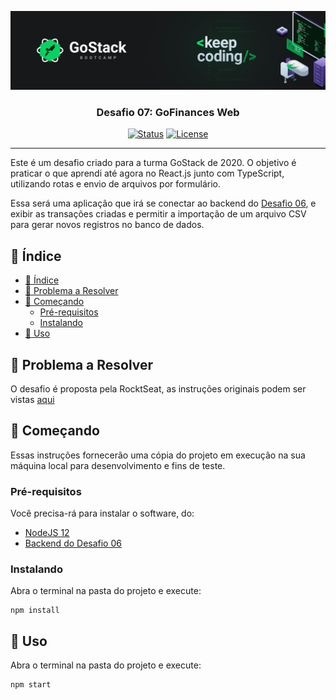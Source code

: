 <p align="center">
  <a href="" rel="noopener">
 <img src="doc/assets/banner-readme.png" alt="Project logo"></a>
</p>
<h3 align="center">Desafio 07: GoFinances Web</h3>

<div align="center">

[![Status](https://img.shields.io/badge/status-active-success.svg)]()
[![License](https://img.shields.io/badge/license-MIT-blue.svg)](LICENSE.md)

</div>

---

Este é um desafio criado para a turma GoStack de 2020. O objetivo é praticar o que aprendi até agora no React.js junto com TypeScript, utilizando rotas e envio de arquivos por formulário.

Essa será uma aplicação que irá se conectar ao backend do [Desafio 06](https://github.com/rodrigovenancioverissimo/gostack-desafio-6-database-upload), e exibir as transações criadas e permitir a importação de um arquivo CSV para gerar novos registros no banco de dados.


## 📝 Índice

- [📝 Índice](#-índice)
- [🧐 Problema a Resolver <a name = "problem_statement"></a>](#-problema-a-resolver)
- [🏁 Começando <a name = "getting_started"></a>](#-começando)
  - [Pré-requisitos](#pré-requisitos)
  - [Instalando](#instalando)
- [🎈 Uso <a name="usage"></a>](#-uso)

## 🧐 Problema a Resolver <a name = "problem_statement"></a>

O desafio é proposta pela RocktSeat, as instruções originais podem ser vistas [aqui](https://github.com/Rocketseat/bootcamp-gostack-desafios/tree/master/desafio-fundamentos-reactjs)


## 🏁 Começando <a name = "getting_started"></a>

Essas instruções fornecerão uma cópia do projeto em execução na sua máquina local para desenvolvimento
e fins de teste. 

### Pré-requisitos

Você precisa-rá para instalar o software, do:

- [NodeJS 12](https://nodejs.org/en/)
- [Backend do Desafio 06](https://github.com/Rocketseat/bootcamp-gostack-desafios/tree/master/desafio-fundamentos-reactjs)

### Instalando

Abra o terminal na pasta do projeto e execute:

```
npm install
```

## 🎈 Uso <a name="usage"></a>

Abra o terminal na pasta do projeto e execute:

```
npm start
```
